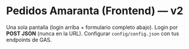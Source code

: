 # Pedidos Amaranta (Frontend) — v2
Una sola pantalla (login arriba + formulario completo abajo). Login por **POST JSON** (nunca en la URL).
Configurar `config/config.json` con tus endpoints de GAS.
